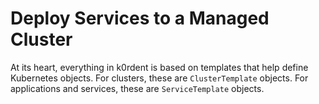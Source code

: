 # Deploy Services to a Managed Cluster

At its heart, everything in k0rdent is based on templates that help define Kubernetes objects. For clusters, these are `ClusterTemplate` objects. For applications and services, these are `ServiceTemplate` objects.